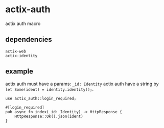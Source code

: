 # actix-auth
actix auth macro 

## dependencies
```
actix-web
actix-identity
```
## example
actix auth must have a params: `_id: Identity`
actix auth have a string by `let Some(ident) = identity.identity();`.

```
use actix_auth::login_required;

#[login_required]
pub async fn index(_id: Identity) -> HttpResponse {
    HttpResponse::Ok().json(ident)
}
```